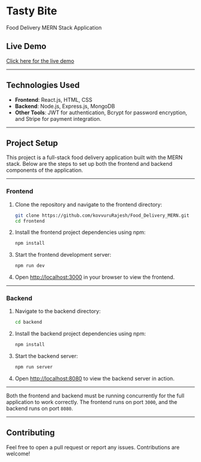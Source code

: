 # Tasty Bite
Food Delivery MERN Stack Application

## Live Demo
[Click here for the live demo](https://food-delivery-mern-frontend-eabe.onrender.com/)

---
## Technologies Used

- **Frontend**: React.js, HTML, CSS
- **Backend**: Node.js, Express.js, MongoDB
- **Other Tools**: JWT for authentication, Bcrypt for password encryption, and Stripe for payment integration.

---
## Project Setup

This project is a full-stack food delivery application built with the MERN stack. Below are the steps to set up both the frontend and backend components of the application.

---

### Frontend

1. Clone the repository and navigate to the frontend directory:

    ```bash
    git clone https://github.com/kovvuruRajesh/Food_Delivery_MERN.git
    cd frontend
    ```

2. Install the frontend project dependencies using npm:

    ```bash
    npm install
    ```

3. Start the frontend development server:

    ```bash
    npm run dev
    ```

4. Open [http://localhost:3000](http://localhost:3000) in your browser to view the frontend.

---

### Backend

1. Navigate to the backend directory:

    ```bash
    cd backend
    ```

2. Install the backend project dependencies using npm:

    ```bash
    npm install
    ```

3. Start the backend server:

    ```bash
    npm run server
    ```

4. Open [http://localhost:8080](http://localhost:8080) to view the backend server in action.

---

Both the frontend and backend must be running concurrently for the full application to work correctly. The frontend runs on port `3000`, and the backend runs on port `8080`.

---



## Contributing

Feel free to open a pull request or report any issues. Contributions are welcome!

